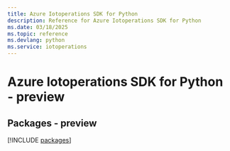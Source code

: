 ```yaml
---
title: Azure Iotoperations SDK for Python
description: Reference for Azure Iotoperations SDK for Python
ms.date: 03/18/2025
ms.topic: reference
ms.devlang: python
ms.service: iotoperations
---
```

# Azure Iotoperations SDK for Python - preview
## Packages - preview
[!INCLUDE [packages](iotoperations-index.md)]